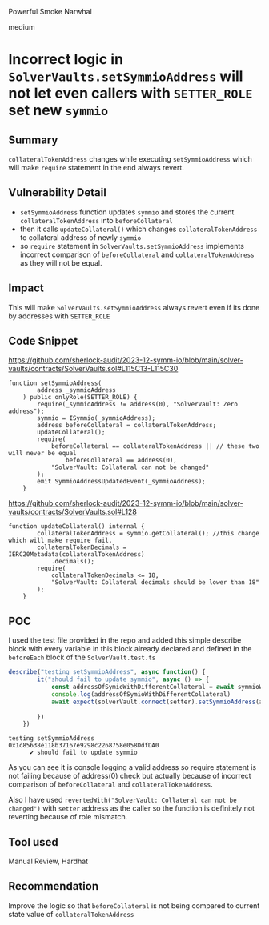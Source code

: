 Powerful Smoke Narwhal

medium

# Incorrect logic in `SolverVaults.setSymmioAddress` will not let even callers with `SETTER_ROLE` set new `symmio`

## Summary
`collateralTokenAddress` changes while executing `setSymmioAddress` which will make `require` statement in the end always revert. 

## Vulnerability Detail
- `setSymmioAddress` function updates `symmio`  and stores the current `collateralTokenAddress` into `beforeCollateral`
-  then it calls `updateCollateral()` which changes `collateralTokenAddress` to collateral address of newly `symmio` 
- so `require` statement in `SolverVaults.setSymmioAddress` implements incorrect comparison of `beforeCollateral` and `collateralTokenAddress` as they will not be equal. 

## Impact
This will make `SolverVaults.setSymmioAddress` always revert even if its done by addresses with `SETTER_ROLE`

## Code Snippet
https://github.com/sherlock-audit/2023-12-symm-io/blob/main/solver-vaults/contracts/SolverVaults.sol#L115C13-L115C30

```solidity
function setSymmioAddress(
        address _symmioAddress
    ) public onlyRole(SETTER_ROLE) {
        require(_symmioAddress != address(0), "SolverVault: Zero address");
        symmio = ISymmio(_symmioAddress);
        address beforeCollateral = collateralTokenAddress;
        updateCollateral();
        require(
            beforeCollateral == collateralTokenAddress || // these two will never be equal
                beforeCollateral == address(0),
            "SolverVault: Collateral can not be changed"
        );
        emit SymmioAddressUpdatedEvent(_symmioAddress);
    }
```

https://github.com/sherlock-audit/2023-12-symm-io/blob/main/solver-vaults/contracts/SolverVaults.sol#L128

```solidity
function updateCollateral() internal {
        collateralTokenAddress = symmio.getCollateral(); //this change which will make require fail. 
        collateralTokenDecimals = IERC20Metadata(collateralTokenAddress)
            .decimals();
        require(
            collateralTokenDecimals <= 18,
            "SolverVault: Collateral decimals should be lower than 18"
        );
    }
```

## POC

I used the test file provided in the repo and added this simple describe block with every variable in this block already declared and defined in the `beforeEach` block of the `SolverVault.test.ts` 
```javascript
describe("testing setSymmioAddress", async function() {
        it("should fail to update symmio", async () => {
            const addressOfSymioWithDifferentCollateral = await symmioWithDifferentCollateral.getAddress()
            console.log(addressOfSymioWithDifferentCollateral)
            await expect(solverVault.connect(setter).setSymmioAddress(addressOfSymioWithDifferentCollateral)).to.be.revertedWith("SolverVault: Collateral can not be changed")
            
        })
    })
```

```shell
testing setSymmioAddress
0x1c85638e118b37167e9298c2268758e058DdfDA0
      ✔ should fail to update symmio
```

As you can see it is console logging a valid address so require statement is not failing because of address(0) check but actually because of incorrect comparison of `beforeCollateral` and `collateralTokenAddress`. 

Also I have used `revertedWith("SolverVault: Collateral can not be changed")` with `setter` address as the caller so the function is definitely not reverting because of role mismatch. 

## Tool used
Manual Review, Hardhat

## Recommendation
Improve the logic so that `beforeCollateral` is not being compared to current state value of `collateralTokenAddress`